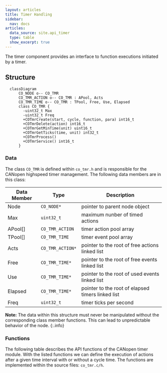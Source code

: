 ```yaml
---
layout: articles
title: Timer Handling
sidebar:
  nav: docs
articles:
  data_source: site.api_timer
  type: table
  show_excerpt: true
---
```


<div class="article__content" markdown="1">

The timer component provides an interface to function executions initiated by a timer.

## Structure

```mermaid
  classDiagram
      CO_NODE o-- CO_TMR
      CO_TMR_ACTION o-- CO_TMR : APool, Acts
      CO_TMR_TIME o-- CO_TMR : TPool, Free, Use, Elapsed
      class CO_TMR {
        -uint32_t Max
        -uint32_t Freq
        +COTmrCreate(start, cycle, function, para) int16_t
        +COTmrDelete(action) int16_t
        +COTmrGetMinTime(unit) uint16_t
        +COTmrGetTicks(time, unit) int32_t
        +COTmrProcess()
        +COTmrService() int16_t
      }
```

### Data

The class `CO_TMR` is defined within `co_tmr.h` and is responsible for the CANopen highspeed timer management. The following data members are in this class:

| Data Member | Type | Description |
| --- | --- | --- |
| Node | `CO_NODE*` | pointer to parent node object |
| Max | `uint32_t` | maximum nunber of timed actions |
| APool[] | `CO_TMR_ACTION` | timer action pool array |
| TPool[] | `CO_TMR_TIME` | timer event pool array |
| Acts | `CO_TMR_ACTION*` | pointer to the root of free actions linked list |
| Free | `CO_TMR_TIME*` | pointer to the root of free events linked list |
| Use | `CO_TMR_TIME*` | pointer to the root of used events linked list |
| Elapsed | `CO_TMR_TIME*` | pointer to the root of elapsed timers linked list |
| Freq | `uint32_t` | timer ticks per second |

**Note:** The data within this structure must never be manipulated without the corresponding class member functions. This can lead to unpredictable behavior of the node.
{:.info}

### Functions

The following table describes the API functions of the CANopen timer module. With the listed functions we can define the execution of actions after a given time interval with or without a cycle time. The functions are implemented within the source files: `co_tmr.c/h`.

</div>
